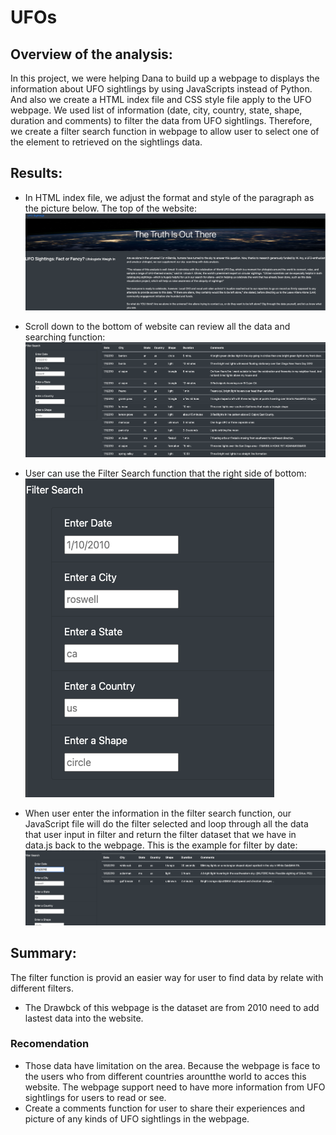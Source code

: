 # UFOs

## Overview of the analysis:
In this project, we were helping Dana to build up a webpage to displays the information about UFO sightlings by using JavaScripts instead of Python.
And also we create a HTML index file and CSS style file apply to the UFO webpage.
We used list of information (date, city, country, state, shape, duration and comments) to filter the data from UFO sightlings.
Therefore, we create a filter search function in webpage to allow user to select one of the element to retrieved on the sightlings data.

## Results:
- In HTML index file, we adjust the format and style of the paragraph as the picture below.
The top of the website:
![top_of_webpage](top_of_webpage.png)

- Scroll down to the bottom of website can review all the data and searching function:
   ![bottom_of_webpage](bottom_of_webpage.png)

- User can use the Filter Search function that the right side of bottom:
   ![filter_search](filter_search.png)

- When user enter the information in the filter search function, our JavaScript file will do the filter selected and loop through all the data that user input in filter and return the filter dataset that we have in data.js back to the webpage.
This is the example for filter by date:
   ![filter_search_data](filter_search_data.png)

## Summary:
The filter function is provid an easier way for user to find data by relate with different filters.
- The Drawbck of this webpage is the dataset are from 2010 need to add lastest data into the website.

### Recomendation
- Those data have limitation on the area. Because the webpage is face to the users who from different countries arountthe world to acces this website.
The webpage support need to have more information from UFO sightlings for users to read or see.
- Create a comments function for user to share their experiences and picture of any kinds of UFO sightlings in the webpage.